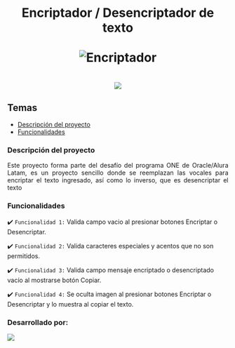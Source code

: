 <div align="center">
  <h1 align="center">
    Encriptador / Desencriptador de texto
    <br />
    <br />
    <img src="https://github.com/user-attachments/assets/1c83ce90-7f81-4be2-8df2-5e81c6d0b82a" alt="Encriptador">
    </a>
  </h1>
</div>

<div align="center">
  <h1 align="center">
    <img src="https://img.shields.io/badge/Estado-Finalizado-green">
    
  </h1>
</div>



## Temas 

- [Descripción del proyecto](#descripción-del-proyecto)
- [Funcionalidades](#funcionalidades)

### Descripción del proyecto 

<p align="justify">
 Este proyecto forma parte del desafío del programa ONE de Oracle/Alura Latam, es un proyecto sencillo donde se reemplazan las vocales para encriptar el texto ingresado, así como lo inverso, que es desencriptar el texto </p>

### Funcionalidades

:heavy_check_mark: `Funcionalidad 1:` Valida campo vacio al presionar botones Encriptar o Desencriptar.

:heavy_check_mark: `Funcionalidad 2:` Valida caracteres especiales y acentos que no son permitidos.

:heavy_check_mark: `Funcionalidad 3:` Valida campo mensaje encriptado o desencriptado vacío al mostrarse botón Copiar.

:heavy_check_mark: `Funcionalidad 4:` Se oculta imagen al presionar botones Encriptar o Desencriptar y lo muestra al copiar el texto.

### Desarrollado por:
<img src="https://img.shields.io/badge/Jarvis%20Tovar-blue">
